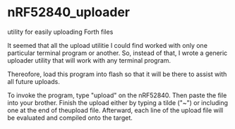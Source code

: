 # nRF52840_uploader
utility for easily uploading Forth files

It seemed that all the upload utilitie I could find worked with only one particular terminal program or another.  So, instead of that, I wrote a generic uploader utility that will work with any terminal program.  

Thereofore, load this program into flash so that it will be there to assist with all future uploads.

To invoke the program, type "upload" on the nRF52840.  Then paste the file into your brother.  Finish the upload either by typing a tilde ("~") or including one at the end of theupload file.  Afterward, each line of the upload file will be evaluated and compiled onto the target.

